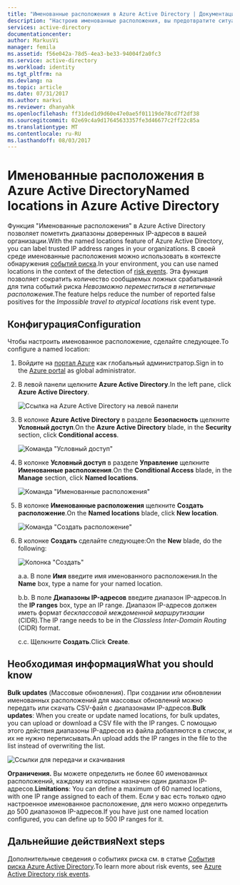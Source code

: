 ```yaml
---
title: "Именованные расположения в Azure Active Directory | Документация Майкрософт"
description: "Настроив именованные расположения, вы предотвратите ситуацию, когда IP-адреса вашей организации вызывают ложное срабатывание для типа события риска \"Невозможно переместиться в нетипичные расположения\"."
services: active-directory
documentationcenter: 
author: MarkusVi
manager: femila
ms.assetid: f56e042a-78d5-4ea3-be33-94004f2a0fc3
ms.service: active-directory
ms.workload: identity
ms.tgt_pltfrm: na
ms.devlang: na
ms.topic: article
ms.date: 07/31/2017
ms.author: markvi
ms.reviewer: dhanyahk
ms.openlocfilehash: ff31ded1d9d60e47e0ae5f01119de78cd7f2df38
ms.sourcegitcommit: 02e69c4a9d17645633357fe3d46677c2ff22c85a
ms.translationtype: MT
ms.contentlocale: ru-RU
ms.lasthandoff: 08/03/2017
---
```

# <a name="named-locations-in-azure-active-directory"></a><span data-ttu-id="ffdb2-103">Именованные расположения в Azure Active Directory</span><span class="sxs-lookup"><span data-stu-id="ffdb2-103">Named locations in Azure Active Directory</span></span>

<span data-ttu-id="ffdb2-104">Функция "Именованные расположения" в Azure Active Directory позволяет пометить диапазоны доверенных IP-адресов в вашей организации.</span><span class="sxs-lookup"><span data-stu-id="ffdb2-104">With the named locations feature of Azure Active Directory, you can label trusted IP address ranges in your organizations.</span></span> <span data-ttu-id="ffdb2-105">В своей среде именованные расположения можно использовать в контексте обнаружения [событий риска](active-directory-reporting-risk-events.md).</span><span class="sxs-lookup"><span data-stu-id="ffdb2-105">In your environment, you can use named locations in the context of the detection of [risk events](active-directory-reporting-risk-events.md).</span></span> <span data-ttu-id="ffdb2-106">Эта функция позволяет сократить количество сообщаемых ложных срабатываний для типа событий риска *Невозможно переместиться в нетипичные расположения*.</span><span class="sxs-lookup"><span data-stu-id="ffdb2-106">The feature helps reduce the number of reported false positives for the *Impossible travel to atypical locations* risk event type.</span></span> 

## <a name="configuration"></a><span data-ttu-id="ffdb2-107">Конфигурация</span><span class="sxs-lookup"><span data-stu-id="ffdb2-107">Configuration</span></span>

<span data-ttu-id="ffdb2-108">Чтобы настроить именованное расположение, сделайте следующее.</span><span class="sxs-lookup"><span data-stu-id="ffdb2-108">To configure a named location:</span></span>

1. <span data-ttu-id="ffdb2-109">Войдите на [портал Azure](https://portal.azure.com) как глобальный администратор.</span><span class="sxs-lookup"><span data-stu-id="ffdb2-109">Sign in to the [Azure portal](https://portal.azure.com) as global administrator.</span></span>

2. <span data-ttu-id="ffdb2-110">В левой панели щелкните **Azure Active Directory**.</span><span class="sxs-lookup"><span data-stu-id="ffdb2-110">In the left pane, click **Azure Active Directory**.</span></span>

    ![Ссылка на Azure Active Directory на левой панели](./media/active-directory-named-locations/01.png)

3. <span data-ttu-id="ffdb2-112">В колонке **Azure Active Directory** в разделе **Безопасность** щелкните **Условный доступ**.</span><span class="sxs-lookup"><span data-stu-id="ffdb2-112">On the **Azure Active Directory** blade, in the **Security** section, click **Conditional access**.</span></span>

    ![Команда "Условный доступ"](./media/active-directory-named-locations/05.png)


4. <span data-ttu-id="ffdb2-114">В колонке **Условный доступ** в разделе **Управление** щелкните **Именованные расположения**.</span><span class="sxs-lookup"><span data-stu-id="ffdb2-114">On the **Conditional Access** blade, in the **Manage** section, click **Named locations**.</span></span>

    ![Команда "Именованные расположения"](./media/active-directory-named-locations/06.png)


5. <span data-ttu-id="ffdb2-116">В колонке **Именованные расположения** щелкните **Создать расположение**.</span><span class="sxs-lookup"><span data-stu-id="ffdb2-116">On the **Named locations** blade, click **New location**.</span></span>

    ![Команда "Создать расположение"](./media/active-directory-named-locations/07.png)


6. <span data-ttu-id="ffdb2-118">В колонке **Создать** сделайте следующее:</span><span class="sxs-lookup"><span data-stu-id="ffdb2-118">On the **New** blade, do the following:</span></span>

    ![Колонка "Создать"](./media/active-directory-named-locations/08.png)

    <span data-ttu-id="ffdb2-120">а.</span><span class="sxs-lookup"><span data-stu-id="ffdb2-120">a.</span></span> <span data-ttu-id="ffdb2-121">В поле **Имя** введите имя именованного расположения.</span><span class="sxs-lookup"><span data-stu-id="ffdb2-121">In the **Name** box, type a name for your named location.</span></span>

    <span data-ttu-id="ffdb2-122">b.</span><span class="sxs-lookup"><span data-stu-id="ffdb2-122">b.</span></span> <span data-ttu-id="ffdb2-123">В поле **Диапазоны IP-адресов** введите диапазон IP-адресов.</span><span class="sxs-lookup"><span data-stu-id="ffdb2-123">In the **IP ranges** box, type an IP range.</span></span> <span data-ttu-id="ffdb2-124">Диапазон IP-адресов должен иметь формат *бесклассовой междоменной маршрутизации* (CIDR).</span><span class="sxs-lookup"><span data-stu-id="ffdb2-124">The IP range needs to be in the *Classless Inter-Domain Routing* (CIDR) format.</span></span>  

    <span data-ttu-id="ffdb2-125">c.</span><span class="sxs-lookup"><span data-stu-id="ffdb2-125">c.</span></span> <span data-ttu-id="ffdb2-126">Щелкните **Создать**.</span><span class="sxs-lookup"><span data-stu-id="ffdb2-126">Click **Create**.</span></span>



## <a name="what-you-should-know"></a><span data-ttu-id="ffdb2-127">Необходимая информация</span><span class="sxs-lookup"><span data-stu-id="ffdb2-127">What you should know</span></span>

<span data-ttu-id="ffdb2-128">**Bulk updates** (Массовые обновления). При создании или обновлении именованных расположений для массовых обновлений можно передать или скачать CSV-файл с диапазонами IP-адресов.</span><span class="sxs-lookup"><span data-stu-id="ffdb2-128">**Bulk updates**: When you create or update named locations, for bulk updates, you can upload or download a CSV file with the IP ranges.</span></span> <span data-ttu-id="ffdb2-129">С помощью этого действия диапазоны IP-адресов из файла добавляются в список, и их не нужно переписывать.</span><span class="sxs-lookup"><span data-stu-id="ffdb2-129">An upload adds the IP ranges in the file to the list instead of overwriting the list.</span></span>

![Ссылки для передачи и скачивания](./media/active-directory-named-locations/09.png)


<span data-ttu-id="ffdb2-131">**Ограничения.** Вы можете определить не более 60 именованных расположений, каждому из которых назначен один диапазон IP-адресов.</span><span class="sxs-lookup"><span data-stu-id="ffdb2-131">**Limitations**: You can define a maximum of 60 named locations, with one IP range assigned to each of them.</span></span> <span data-ttu-id="ffdb2-132">Если у вас есть только одно настроенное именованное расположение, для него можно определить до 500 диапазонов IP-адресов.</span><span class="sxs-lookup"><span data-stu-id="ffdb2-132">If you have just one named location configured, you can define up to 500 IP ranges for it.</span></span>


## <a name="next-steps"></a><span data-ttu-id="ffdb2-133">Дальнейшие действия</span><span class="sxs-lookup"><span data-stu-id="ffdb2-133">Next steps</span></span>

<span data-ttu-id="ffdb2-134">Дополнительные сведения о событиях риска см. в статье [События риска Azure Active Directory](active-directory-reporting-risk-events.md).</span><span class="sxs-lookup"><span data-stu-id="ffdb2-134">To learn more about risk events, see [Azure Active Directory risk events](active-directory-reporting-risk-events.md).</span></span>

